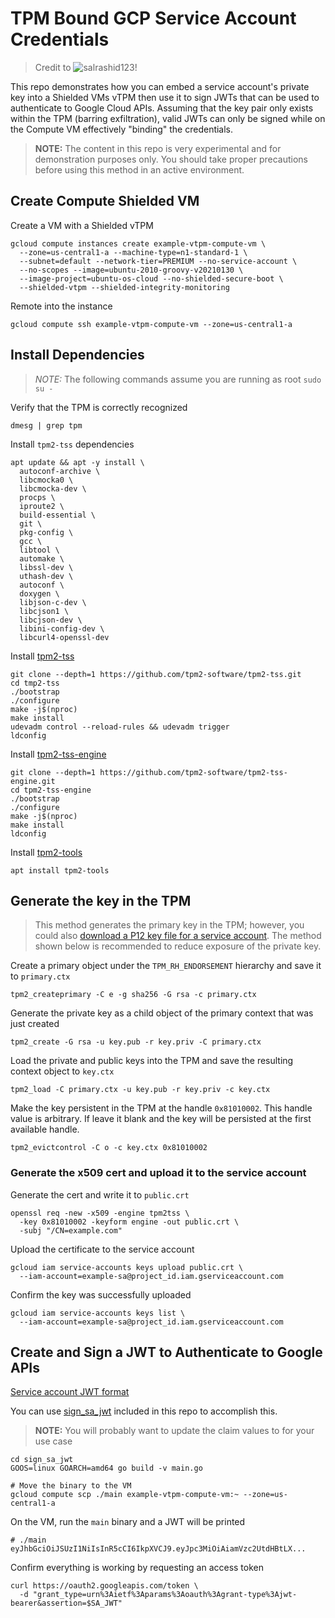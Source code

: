 # TPM Bound GCP Service Account Credentials

> Credit to ![salrashid123](https://github.com/salrashid123/tpm2_evp_sign_decrypt)!

This repo demonstrates how you can embed a service account's
private key into a Shielded VMs vTPM then use it to sign JWTs that can
be used to authenticate to Google Cloud APIs. Assuming that the key pair
only exists within the TPM (barring exfiltration), valid JWTs can only
be signed while on the Compute VM effectively "binding" the credentials.

> **NOTE:** The content in this repo is very experimental and for demonstration
> purposes only. You should take proper precautions before using this method in
> an active environment.

## Create Compute Shielded VM

Create a VM with a Shielded vTPM
```
gcloud compute instances create example-vtpm-compute-vm \
  --zone=us-central1-a --machine-type=n1-standard-1 \
  --subnet=default --network-tier=PREMIUM --no-service-account \
  --no-scopes --image=ubuntu-2010-groovy-v20210130 \
  --image-project=ubuntu-os-cloud --no-shielded-secure-boot \
  --shielded-vtpm --shielded-integrity-monitoring
```

Remote into the instance
```
gcloud compute ssh example-vtpm-compute-vm --zone=us-central1-a
```

## Install Dependencies

> *NOTE:* The following commands assume you are running as root `sudo su -`

Verify that the TPM is correctly recognized
```
dmesg | grep tpm
```

Install `tpm2-tss` dependencies
```
apt update && apt -y install \
  autoconf-archive \
  libcmocka0 \
  libcmocka-dev \
  procps \
  iproute2 \
  build-essential \
  git \
  pkg-config \
  gcc \
  libtool \
  automake \
  libssl-dev \
  uthash-dev \
  autoconf \
  doxygen \
  libjson-c-dev \
  libcjson1 \
  libcjson-dev \
  libini-config-dev \
  libcurl4-openssl-dev
```

Install [tpm2-tss](https://github.com/tpm2-software/tpm2-tss/blob/master/INSTALL.md)
```
git clone --depth=1 https://github.com/tpm2-software/tpm2-tss.git
cd tmp2-tss
./bootstrap
./configure
make -j$(nproc)
make install
udevadm control --reload-rules && udevadm trigger
ldconfig
```

Install [tpm2-tss-engine](https://github.com/tpm2-software/tpm2-tss-engine/blob/master/INSTALL.md)
```
git clone --depth=1 https://github.com/tpm2-software/tpm2-tss-engine.git
cd tpm2-tss-engine
./bootstrap
./configure
make -j$(nproc)
make install
ldconfig
```

Install [tpm2-tools](https://github.com/tpm2-software/tpm2-tools)
```
apt install tpm2-tools
```

## Generate the key in the TPM

> This method generates the primary key in the TPM; however, you could
> also [download a P12 key file for a service account](embed_sa_p12_keys.md).
> The method shown below is recommended to reduce exposure of the private key.

Create a primary object under the `TPM_RH_ENDORSEMENT` hierarchy
and save it to `primary.ctx`
```
tpm2_createprimary -C e -g sha256 -G rsa -c primary.ctx
```

Generate the private key as a child object of the primary context that was
just created
```
tpm2_create -G rsa -u key.pub -r key.priv -C primary.ctx
```

Load the private and public keys into the TPM and save the resulting context
object to `key.ctx`
```
tpm2_load -C primary.ctx -u key.pub -r key.priv -c key.ctx
```

Make the key persistent in the TPM at the handle `0x81010002`. This handle
value is arbitrary. If leave it blank and the key will be persisted at the
first available handle.
```
tpm2_evictcontrol -C o -c key.ctx 0x81010002
```

### Generate the x509 cert and upload it to the service account

Generate the cert and write it to `public.crt`
```
openssl req -new -x509 -engine tpm2tss \
  -key 0x81010002 -keyform engine -out public.crt \
  -subj "/CN=example.com"
```

Upload the certificate to the service account
```
gcloud iam service-accounts keys upload public.crt \
  --iam-account=example-sa@project_id.iam.gserviceaccount.com
```

Confirm the key was successfully uploaded
```
gcloud iam service-accounts keys list \
  --iam-account=example-sa@project_id.iam.gserviceaccount.com
```

## Create and Sign a JWT to Authenticate to Google APIs

[Service account JWT format](https://developers.google.com/identity/protocols/oauth2/service-account#authorizingrequests)

You can use [sign_sa_jwt](./sign_sa_jwt) included in this repo to accomplish this.

> **NOTE:** You will probably want to update the claim values to for your use case

```
cd sign_sa_jwt
GOOS=linux GOARCH=amd64 go build -v main.go

# Move the binary to the VM
gcloud compute scp ./main example-vtpm-compute-vm:~ --zone=us-central1-a
```

On the VM, run the `main` binary and a JWT will be printed
```
# ./main
eyJhbGciOiJSUzI1NiIsInR5cCI6IkpXVCJ9.eyJpc3MiOiAiamVzc2UtdHBtLX...
```

Confirm everything is working by requesting an access token
```
curl https://oauth2.googleapis.com/token \
  -d "grant_type=urn%3Aietf%3Aparams%3Aoauth%3Agrant-type%3Ajwt-bearer&assertion=$SA_JWT"
```